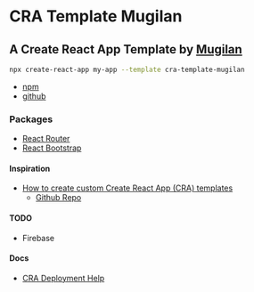 # CRA Template Mugilan

## A Create React App Template by [Mugilan](https://www.github.com/Mugilan-Codes)

```bash
npx create-react-app my-app --template cra-template-mugilan
```

- [npm](https://www.npmjs.com/package/cra-template-mugilan)
- [github](https://github.com/Mugilan-Codes/cra-template-mugilan)

### Packages

- [React Router](https://reactrouter.com/)
- [React Bootstrap](https://react-bootstrap.github.io/)

#### Inspiration

- [How to create custom Create React App (CRA) templates](https://dev.to/alexandrg/how-to-create-custom-create-react-app-cra-templates-3nca)
  - [Github Repo](https://github.com/alexandr-g/cra-template-typescript-redux)

#### TODO

- Firebase

#### Docs

- [CRA Deployment Help](https://create-react-app.dev/docs/deployment)
